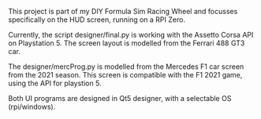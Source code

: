 This project is part of my DIY Formula Sim Racing Wheel and focusses specifically on the HUD screen, running on a RPI Zero.

Currently, the script designer/final.py is working with the Assetto Corsa API on Playstation 5. The screen layout is modelled from
the Ferrari 488 GT3 car. 

The designer/mercProg.py is modelled from the Mercedes F1 car screen from the 2021 season. This screen is compatible with the F1 2021 game, 
using the API for playstion 5.

Both UI programs are designed in Qt5 designer, with a selectable OS (rpi/windows).

